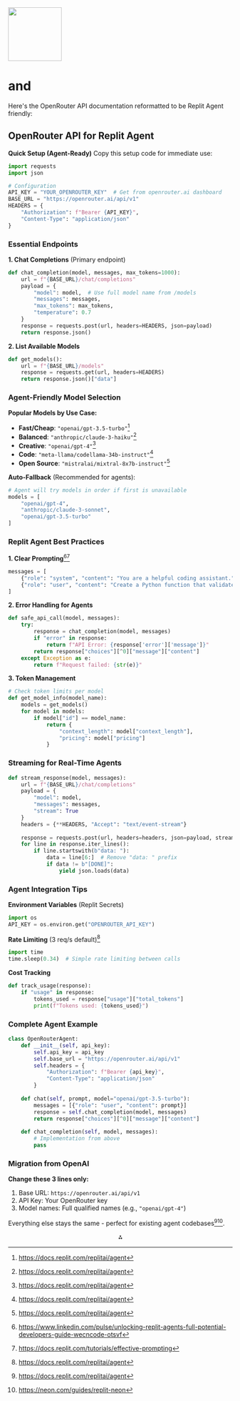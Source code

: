 <img src="https://r2cdn.perplexity.ai/pplx-full-logo-primary-dark%402x.png" class="logo" width="120"/>

# and

Here's the OpenRouter API documentation reformatted to be Replit Agent friendly:

## OpenRouter API for Replit Agent

**Quick Setup (Agent-Ready)**
Copy this setup code for immediate use:

```python
import requests
import json

# Configuration
API_KEY = "YOUR_OPENROUTER_KEY"  # Get from openrouter.ai dashboard
BASE_URL = "https://openrouter.ai/api/v1"
HEADERS = {
    "Authorization": f"Bearer {API_KEY}",
    "Content-Type": "application/json"
}
```


### **Essential Endpoints**

**1. Chat Completions** (Primary endpoint)

```python
def chat_completion(model, messages, max_tokens=1000):
    url = f"{BASE_URL}/chat/completions"
    payload = {
        "model": model,  # Use full model name from /models
        "messages": messages,
        "max_tokens": max_tokens,
        "temperature": 0.7
    }
    response = requests.post(url, headers=HEADERS, json=payload)
    return response.json()
```

**2. List Available Models**

```python
def get_models():
    url = f"{BASE_URL}/models"
    response = requests.get(url, headers=HEADERS)
    return response.json()["data"]
```


### **Agent-Friendly Model Selection**

**Popular Models by Use Case:**

- **Fast/Cheap**: `"openai/gpt-3.5-turbo"`[^1]
- **Balanced**: `"anthropic/claude-3-haiku"`[^1]
- **Creative**: `"openai/gpt-4"`[^1]
- **Code**: `"meta-llama/codellama-34b-instruct"`[^1]
- **Open Source**: `"mistralai/mixtral-8x7b-instruct"`[^1]

**Auto-Fallback** (Recommended for agents):

```python
# Agent will try models in order if first is unavailable
models = [
    "openai/gpt-4",
    "anthropic/claude-3-sonnet", 
    "openai/gpt-3.5-turbo"
]
```


### **Replit Agent Best Practices**

**1. Clear Prompting**[^2][^3]

```python
messages = [
    {"role": "system", "content": "You are a helpful coding assistant."},
    {"role": "user", "content": "Create a Python function that validates email addresses"}
]
```

**2. Error Handling for Agents**

```python
def safe_api_call(model, messages):
    try:
        response = chat_completion(model, messages)
        if "error" in response:
            return f"API Error: {response['error']['message']}"
        return response["choices"][^0]["message"]["content"]
    except Exception as e:
        return f"Request failed: {str(e)}"
```

**3. Token Management**

```python
# Check token limits per model
def get_model_info(model_name):
    models = get_models()
    for model in models:
        if model["id"] == model_name:
            return {
                "context_length": model["context_length"],
                "pricing": model["pricing"]
            }
```


### **Streaming for Real-Time Agents**

```python
def stream_response(model, messages):
    url = f"{BASE_URL}/chat/completions"
    payload = {
        "model": model,
        "messages": messages,
        "stream": True
    }
    headers = {**HEADERS, "Accept": "text/event-stream"}
    
    response = requests.post(url, headers=headers, json=payload, stream=True)
    for line in response.iter_lines():
        if line.startswith(b"data: "):
            data = line[6:]  # Remove "data: " prefix
            if data != b"[DONE]":
                yield json.loads(data)
```


### **Agent Integration Tips**

**Environment Variables** (Replit Secrets)

```python
import os
API_KEY = os.environ.get("OPENROUTER_API_KEY")
```

**Rate Limiting** (3 req/s default)[^1]

```python
import time
time.sleep(0.34)  # Simple rate limiting between calls
```

**Cost Tracking**

```python
def track_usage(response):
    if "usage" in response:
        tokens_used = response["usage"]["total_tokens"]
        print(f"Tokens used: {tokens_used}")
```


### **Complete Agent Example**

```python
class OpenRouterAgent:
    def __init__(self, api_key):
        self.api_key = api_key
        self.base_url = "https://openrouter.ai/api/v1"
        self.headers = {
            "Authorization": f"Bearer {api_key}",
            "Content-Type": "application/json"
        }
    
    def chat(self, prompt, model="openai/gpt-3.5-turbo"):
        messages = [{"role": "user", "content": prompt}]
        response = self.chat_completion(model, messages)
        return response["choices"][^0]["message"]["content"]
    
    def chat_completion(self, model, messages):
        # Implementation from above
        pass
```


### **Migration from OpenAI**

**Change these 3 lines only:**

1. Base URL: `https://openrouter.ai/api/v1`
2. API Key: Your OpenRouter key
3. Model names: Full qualified names (e.g., `"openai/gpt-4"`)

Everything else stays the same - perfect for existing agent codebases[^1][^4].

<div style="text-align: center">⁂</div>

[^1]: https://docs.replit.com/replitai/agent

[^2]: https://www.linkedin.com/pulse/unlocking-replit-agents-full-potential-developers-guide-wecncode-otsvf

[^3]: https://docs.replit.com/tutorials/effective-prompting

[^4]: https://neon.com/guides/replit-neon

[^5]: https://replit.com/ai

[^6]: https://www.datacamp.com/tutorial/replit-agent-ai-code-editor

[^7]: https://replit.com/builds/ai-agent

[^8]: https://bakingai.com/blog/replit-agent-ai-coding-revolution/

[^9]: https://www.youtube.com/watch?v=FpzJL5085iQ

[^10]: https://www.newline.co/@kchan/replit-agent-an-introductory-guide--2788d5a5

[^11]: https://blog.replit.com/ai-agents-code-execution

[^12]: https://www.youtube.com/watch?v=VXrVVUPst0w

[^13]: https://www.youtube.com/watch?v=IIFb08rLpOg

[^14]: https://www.reddit.com/r/ChatGPTCoding/comments/1jrp1tj/a_simple_guide_to_setting_up_gemini_25_pro_free/

[^15]: https://replit.com

[^16]: https://www.reddit.com/r/replit/comments/1ib51qg/lets_share_your_best_tips_for_replit_below_and/

[^17]: https://www.youtube.com/watch?v=SOjE5sfPk6M

[^18]: https://openrouter.ai/docs/quickstart

[^19]: https://github.com/langchain-ai/open_deep_research/issues/75

[^20]: https://www.reddit.com/r/comfyui/comments/1i9mnmd/openrouter_api_for_comfyui/

